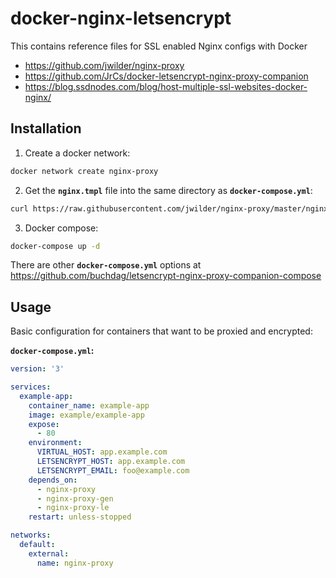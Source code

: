 docker-nginx-letsencrypt
========================

This contains reference files for SSL enabled Nginx configs with Docker

- https://github.com/jwilder/nginx-proxy
- https://github.com/JrCs/docker-letsencrypt-nginx-proxy-companion
- https://blog.ssdnodes.com/blog/host-multiple-ssl-websites-docker-nginx/

## Installation

1. Create a docker network:
```bash
docker network create nginx-proxy
```

2. Get the **`nginx.tmpl`** file into the same directory as **`docker-compose.yml`**:
```bash
curl https://raw.githubusercontent.com/jwilder/nginx-proxy/master/nginx.tmpl > nginx.tmpl
```

3. Docker compose:

```bash
docker-compose up -d
```

There are other **`docker-compose.yml`** options at https://github.com/buchdag/letsencrypt-nginx-proxy-companion-compose

## Usage

Basic configuration for containers that want to be proxied and encrypted:

**`docker-compose.yml`:**

```yaml
version: '3'

services:
  example-app:
    container_name: example-app
    image: example/example-app
    expose:
      - 80
    environment:
      VIRTUAL_HOST: app.example.com
      LETSENCRYPT_HOST: app.example.com
      LETSENCRYPT_EMAIL: foo@example.com
    depends_on:
      - nginx-proxy
      - nginx-proxy-gen
      - nginx-proxy-le
    restart: unless-stopped

networks:
  default:
    external:
      name: nginx-proxy
```